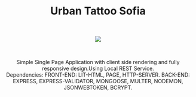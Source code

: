 <h1 align="center">Urban Tattoo Sofia</h1>
<br>
<p align="center">
  <img align="center" src="https://github.com/viktor0110/urban/blob/master/site-review/urban-site-review.gif" />
</p>
<br>
<p align="center">
Simple Single Page Application with client side rendering and fully responsive design.Using Local REST Service. 
<br>
Dependencies: 
  FRONT-END: LIT-HTML, PAGE, HTTP-SERVER.
  BACK-END: EXPRESS, EXPRESS-VALIDATOR, MONGOOSE, MULTER, NODEMON, JSONWEBTOKEN, BCRYPT.
</p>
